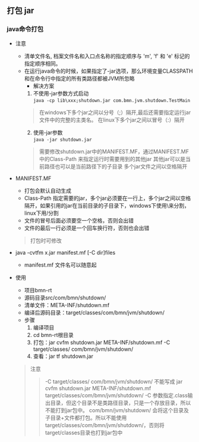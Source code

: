 ## 打包 jar

### java命令打包
 * 注意
   + 清单文件名, 档案文件名和入口点名称的指定顺序与 'm', 'f' 和 'e' 标记的指定顺序相同。
   + 在运行java命令的时候，如果指定了-jar选项，那么环境变量CLASSPATH和在命令行中指定的所有类路径都被JVM所忽略
     - 解决方案
     1. 不使用-jar参数方式启动  
     `java -cp lib\xxx;shutdown.jar com.bmn.jvm.shutdown.TestMain`
      > 在windows下多个jar之间以分号（;）隔开,最后还需要指定运行jar文件中的完整的主类名。
      > 在linux下多个jar之间以冒号（:）隔开
     2. 使用-jar参数  
     `java -jar shutdown.jar`
      > 需要修改shutdown.jar中的MANIFEST.MF，通过MANIFEST.MF中的Class-Path 来指定运行时需要用到的其他jar
      > 其他jar可以是当前路径也可以是当前路径下的子目录
      > 多个jar文件之间以空格隔开
      
 * MANIFEST.MF
   + 打包会默认自动生成
   + Class-Path 指定需要的jar，多个jar必须要在一行上，多个jar之间以空格隔开，如果引用的jar在当前目录的子目录下，windows下使用\来分割，linux下用/分割
   + 文件的冒号后面必须要空一个空格，否则会出错
   + 文件的最后一行必须是一个回车换行符，否则也会出错
   > 打包时可修改
   
 * java -cvtfm x.jar manifest.mf \[-C dir\]files
   + manifest.mf 文件名可以随意起
   
 * 使用
   + 项目bmn-rt
   + 源码目录src/com/bmn/shutdown/
   + 清单文件：META-INF/shutdown.mf
   + 编译后源码目录：target/classes/com/bmn/jvm/shutdown/
   + 步骤
     1. 编译项目
     2. cd bmn-rt根目录 
     2. 打包：jar cvfm shutdown.jar META-INF/shutdown.mf -C target/classes/ com/bmn/jvm/shutdown/
     3. 查看：jar tf shutdown.jar
     
   > 注意
   >> -C target/classes/ com/bmn/jvm/shutdown/ 不能写成 jar cvfm shutdown.jar META-INF/shutdown.mf target/classes/com/bmn/jvm/shutdown/
   >> -C 参数指定.class输出目录，但这个目录不是类路径目录，只是一个存放目录，所以不能打到jar包中。
   >> com/bmn/jvm/shutdown/ 会将这个目录及子目录+文件都打包。所以不能使用target/classes/com/bmn/jvm/shutdown/，否则将target/classes目录也打到jar包中